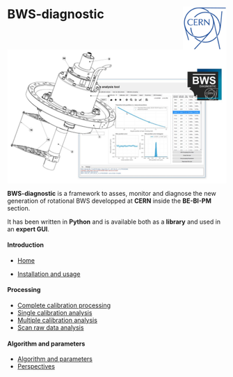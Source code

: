 # BWS-diagnostic<img src="images/cern_logo_2.jpg" width="100" align=right>

<img src="images/BWS_application_illustration.jpg" width="800" align=center>

**BWS-diagnostic** is a framework to asses, monitor and diagnose the new generation of rotational BWS developped at **CERN** inside the **BE-BI-PM** section.

It has been written in **Python** and is available both as a **library** and used in an **expert GUI**.

#### Introduction

- [Home](Home)


- [Installation and usage](Installation-and-usage)

#### Processing

- [Complete calibration processing](Complete-calibration-processing)
- [Single calibration analysis](Single-calibration-analysis)
- [Multiple calibration analysis](Multiple-calibration-analysis)
- [Scan raw data analysis](Scan-raw-data-analysis)

#### Algorithm and parameters

- [Algorithm and parameters](Algorithm-and-parameters)
- [Perspectives](Perspectives)



